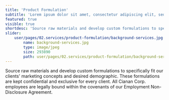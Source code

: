 ```yaml
---
title: 'Product Formulation'
subtitle: 'Lorem ipsum dolor sit amet, consectetur adipiscing elit, sed do '
featured: true
visible: true
shortdesc: 'Source raw materials and develop custom formulations to specifically fit our clients'' marketing concepts and desired demographic. These formulations are kept confidential and exclusive for every client. All Cianan Corp. employees are legally bound within the covenants of our Employment Non-Disclosure Agreement.'
slider:
    user/pages/02.services/product-formulation/background-services.jpg:
        name: background-services.jpg
        type: image/jpeg
        size: 293890
        path: user/pages/02.services/product-formulation/background-services.jpg
---
```


<p>Source raw materials and develop custom formulations to specifically fit our clients' marketing concepts and desired demographic. These formulations are kept confidential and exclusive for every client. All Cianan Corp. employees are legally bound within the covenants of our Employment Non-Disclosure Agreement.</p>